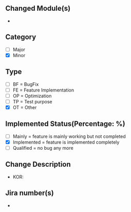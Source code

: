## Changed Module(s)

-

## Category

- [ ] Major
- [x] Minor

## Type

- [ ] BF = BugFix
- [ ] FE = Feature Implementation
- [ ] OP = Optimization
- [ ] TP = Test purpose
- [x] OT = Other

## Implemented Status(Percentage: %)

- [ ] Mainly = feature is mainly working but not completed
- [x] Implemented = feature is implemented completely
- [ ] Qualified = no bug any more

## Change Description

- KOR:

## Jira number(s)

-
